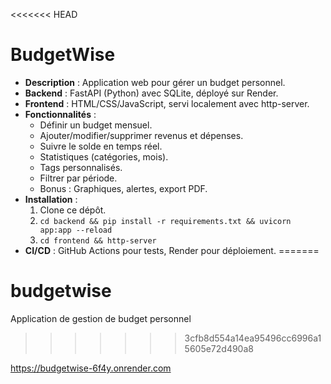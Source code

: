 <<<<<<< HEAD
# BudgetWise
- **Description** : Application web pour gérer un budget personnel.
- **Backend** : FastAPI (Python) avec SQLite, déployé sur Render.
- **Frontend** : HTML/CSS/JavaScript, servi localement avec http-server.
- **Fonctionnalités** :
  - Définir un budget mensuel.
  - Ajouter/modifier/supprimer revenus et dépenses.
  - Suivre le solde en temps réel.
  - Statistiques (catégories, mois).
  - Tags personnalisés.
  - Filtrer par période.
  - Bonus : Graphiques, alertes, export PDF.
- **Installation** :
  1. Clone ce dépôt.
  2. `cd backend && pip install -r requirements.txt && uvicorn app:app --reload`
  3. `cd frontend && http-server`
- **CI/CD** : GitHub Actions pour tests, Render pour déploiement.
=======
# budgetwise
Application de gestion de budget personnel
>>>>>>> 3cfb8d554a14ea95496cc6996a15605e72d490a8

https://budgetwise-6f4y.onrender.com

